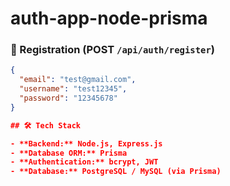 # auth-app-node-prisma

### 🔐 Registration (POST `/api/auth/register`)

```json
{
  "email": "test@gmail.com",
  "username": "test12345",
  "password": "12345678"
}

## 🛠 Tech Stack

- **Backend:** Node.js, Express.js
- **Database ORM:** Prisma
- **Authentication:** bcrypt, JWT
- **Database:** PostgreSQL / MySQL (via Prisma)
